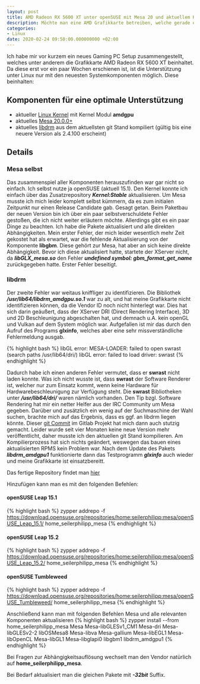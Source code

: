 ```yaml
---
layout: post
title: AMD Radeon RX 5600 XT unter openSUSE mit Mesa 20 und aktuellem Kernel betreiben
description: Möchte man eine AMD Grafikkarte betreiben, welche gerade erst erschienen ist, steht man vor so manchen Problemen. Diese werden hier behandelt
categories:
- Linux
date: 2020-02-24 09:50:00.000000000 +02:00
---
```


Ich habe mir vor kurzem ein neues Gaming PC Setup zusammengestellt, welches unter anderem die Grafikkarte AMD Radeon RX 5600 XT beinhaltet. Da diese erst vor ein paar Wochen erschienen ist, ist die Unterstützung unter Linux nur mit den neuesten Systemkomponenten möglich. Diese beinhalten:

## Komponenten für eine optimale Unterstützung
* aktueller [Linux Kernel](https://www.kernel.org/) mit Kernel Modul **amdgpu**
* aktuelles [Mesa 20.0.0+](https://mesa3d.org/)
* aktuelles [libdrm](https://dri.freedesktop.org/wiki/) aus dem aktuellsten git Stand kompiliert (gültig bis eine neuere Version als 2.4.100 erscheint)

## Details
### Mesa selbst
Das zusammenspiel aller Komponenten herauszufinden war gar nicht so einfach. Ich selbst nutze ja openSUSE (aktuell 15.1). Den Kernel konnte ich einfach über das Zusatzrepository ***Kernel:Stable*** aktualisieren. Um Mesa musste ich mich leider komplett selbst kümmern, da es zum initialen Zeitpunkt nur einen Release Candidate gab. Gesagt getan. Beim Paketbau der neuen Version bin ich über ein paar selbstverschuldete Fehler gestoßen, die ich nicht weiter erläutern möchte. Allerdings gibt es ein paar Dinge zu beachten. Ich habe die Pakete aktualisiert und alle direkten Abhängigkeiten. Mein erster Fehler, der mich leider wesentlich mehr Zeit gekostet hat als erwartet, war die fehlende Aktualisierung von der Komponente **libgbm**. Diese gehört zur Mesa, hat aber an sich keine direkte Abhängigkeit. Bevor ich diese aktualisiert hatte, startete der XServer nicht, da ***libGLX\_mesa.so*** den Fehler ***undefined symbol: gbm_format_get_name*** zurückgegeben hatte. Erster Fehler beseitigt.

### libdrm
Der zweite Fehler war weitaus kniffliger zu identifizieren. Die Bibliothek ***/usr/lib64/libdrm_amdgpu.so.1*** war zu alt, und hat meine Grafikkarte nicht identifizieren können, da die Vendor ID noch nicht hinterlegt war. Dies hat sich darin geäußert, dass der XServer DRI (Direct Rendering Interface), 3D und 2D Beschleunigung abgeschalten hat, und demnach u.A. kein openGL und Vulkan auf dem System möglich war. Aufgefallen ist mir das durch den Aufruf des Programs **glxinfo**, welches aber eine sehr missverständliche Fehlermeldung ausgab.

{% highlight bash %}
libGL error: MESA-LOADER: failed to open swrast (search paths /usr/lib64/dri/)
libGL error: failed to load driver: swrast
{% endhighlight %}

Dadurch habe ich einen anderen Fehler vermutet, dass er **swrast** nicht laden konnte. Was ich nicht wusste ist, dass **swrast** der Software Renderer ist, welcher nur zum Einsatz kommt, wenn keine Hardware für Hardwarebeschleunigung zur Verfügung steht. Die **swrast** Bibliotheken unter ***/usr/lib64/dri/*** waren nämlich vorhanden. Den Tip bzgl. Software Rendering hat mir ein netter Helfer aus der IRC Community um Mesa gegeben. Darüber und zusätzlich ein wenig auf der Suchmaschine der Wahl suchen, brachte mich auf das Ergebnis, dass es ggf. an libdrm liegen könnte. Dieser [git Commit](https://gitlab.freedesktop.org/mesa/drm/commit/5c8ff5773298bd88b4133ebee2ceeaf193228b52) im Gitlab Projekt hat mich dann auch stutzig gemacht. Leider wurde seit vier Monaten keine neue Version mehr veröffentlicht, daher musste ich den aktuellen git Stand kompilieren. Am Kompilierprozess hat sich nichts geändert, weswegen das bauen eines aktualisierten RPMS kein Problem war. Nach dem Update des Pakets ***libdrm_amdgpu1*** funktionierte dann das Testprogramm ***glxinfo*** auch wieder und meine Grafikkarte ist einsatzbereitt.

Das fertige Repository findet man [hier](https://download.opensuse.org/repositories/home:/seilerphilipp:/mesa/)

Hinzufügen kann man es mit den folgenden Befehlen:

#### openSUSE Leap 15.1
{% highlight bash %}
zypper addrepo -f https://download.opensuse.org/repositories/home:seilerphilipp:mesa/openSUSE_Leap_15.1/ home_seilerphilipp_mesa
{% endhighlight %}

#### openSUSE Leap 15.2
{% highlight bash %}
zypper addrepo -f https://download.opensuse.org/repositories/home:seilerphilipp:mesa/openSUSE_Leap_15.2/ home_seilerphilipp_mesa
{% endhighlight %}

#### openSUSE Tumbleweed
{% highlight bash %}
zypper addrepo -f https://download.opensuse.org/repositories/home:seilerphilipp:mesa/openSUSE_Tumbleweed/ home_seilerphilipp_mesa
{% endhighlight %}

Anschließend kann man mit folgenden Befehlen Mesa und alle relevanten Komponenten aktualisieren
{% highlight bash %}
zypper install --from home_seilerphilipp_mesa Mesa Mesa-libGLESv1_CM1 Mesa-dri Mesa-libGLESv2-2 libOSMesa8 Mesa-libva Mesa-gallium Mesa-libEGL1 Mesa-libOpenCL Mesa-libGL1 Mesa-libglapi0 libgbm1 libdrm_amdgpu1
{% endhighlight %}

Bei Fragen zur Abhängigkeitsauflösung wechselt man den Vendor natürlich auf **home\_seilerphilipp\_mesa**.

Bei Bedarf aktualisiert man die gleichen Pakete mit ***-32bit*** Suffix.
